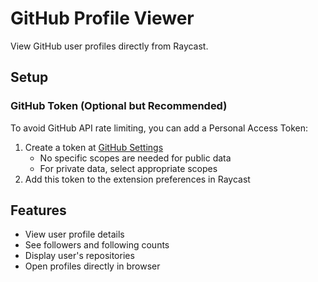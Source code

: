 # GitHub Profile Viewer

View GitHub user profiles directly from Raycast.

## Setup

### GitHub Token (Optional but Recommended)

To avoid GitHub API rate limiting, you can add a Personal Access Token:

1. Create a token at [GitHub Settings](https://github.com/settings/tokens)
   - No specific scopes are needed for public data
   - For private data, select appropriate scopes
2. Add this token to the extension preferences in Raycast

## Features

- View user profile details
- See followers and following counts
- Display user's repositories
- Open profiles directly in browser
